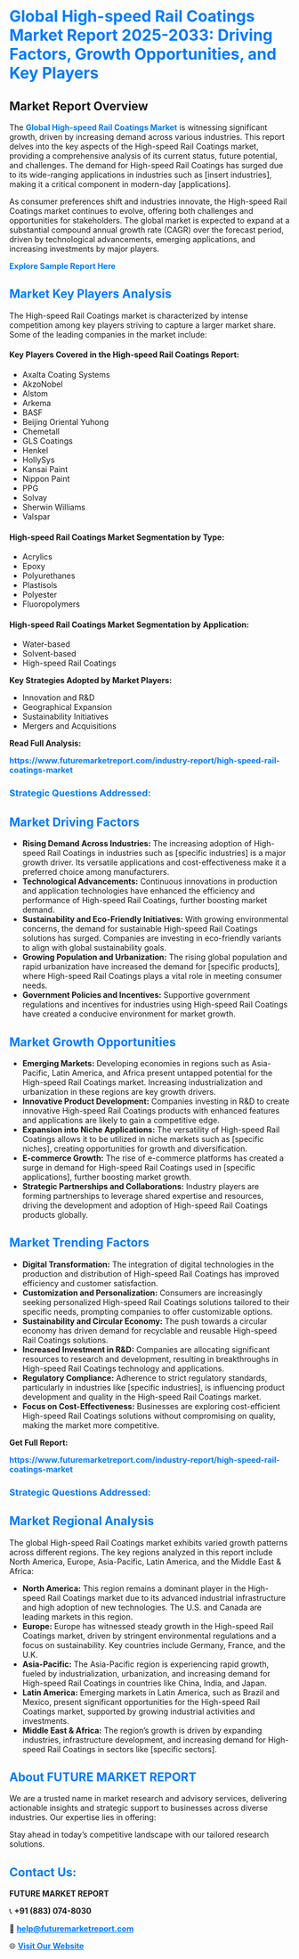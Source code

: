 <h1 style="color: #007BFF;">Global High-speed Rail Coatings Market Report 2025-2033: Driving Factors, Growth Opportunities, and Key Players</h1>

<section id="overview">
<h2>Market Report Overview</h2>
<p>The <a href="https://www.futuremarketreport.com/industry-report/high-speed-rail-coatings-market" style="color: #007BFF; text-decoration: none;"><strong>Global High-speed Rail Coatings Market</strong></a> is witnessing significant growth, driven by increasing demand across various industries. This report delves into the key aspects of the High-speed Rail Coatings market, providing a comprehensive analysis of its current status, future potential, and challenges. The demand for High-speed Rail Coatings has surged due to its wide-ranging applications in industries such as [insert industries], making it a critical component in modern-day [applications].</p>
<p>As consumer preferences shift and industries innovate, the High-speed Rail Coatings market continues to evolve, offering both challenges and opportunities for stakeholders. The global market is expected to expand at a substantial compound annual growth rate (CAGR) over the forecast period, driven by technological advancements, emerging applications, and increasing investments by major players.</p>
</section>

<section id="overview">
<p><a href="https://www.futuremarketreport.com/request-sample/reportId=120079" style="color: #007BFF; text-decoration: none;"><strong>Explore Sample Report Here</strong></a></p>
</section>

<section id="key-players">
<h2 style="color: #007BFF;">Market Key Players Analysis</h2>
<p>The High-speed Rail Coatings market is characterized by intense competition among key players striving to capture a larger market share. Some of the leading companies in the market include:</p>
<h4>Key Players Covered in the High-speed Rail Coatings Report:</h4>
<ul><li>Axalta Coating Systems</li><li>AkzoNobel</li><li>Alstom</li><li>Arkema</li><li>BASF</li><li>Beijing Oriental Yuhong</li><li>Chemetall</li><li>GLS Coatings</li><li>Henkel</li><li>HollySys</li><li>Kansai Paint</li><li>Nippon Paint</li><li>PPG</li><li>Solvay</li><li>Sherwin Williams</li><li>Valspar</li></ul>
<h4>High-speed Rail Coatings Market Segmentation by Type:</h4>
<ul><li>Acrylics</li><li>Epoxy</li><li>Polyurethanes</li><li>Plastisols</li><li>Polyester</li><li>Fluoropolymers</li></ul>

<h4>High-speed Rail Coatings Market Segmentation by Application:</h4>
<ul><li>Water-based</li><li>Solvent-based</li><li>High-speed Rail Coatings</li></ul>
<p><strong>Key Strategies Adopted by Market Players:</strong></p>
<ul>
<li>Innovation and R&D</li>
<li>Geographical Expansion</li>
<li>Sustainability Initiatives</li>
<li>Mergers and Acquisitions</li>
</ul>
</section>

<section>
<p><strong>Read Full Analysis: </strong></p><a href="https://www.futuremarketreport.com/industry-report/high-speed-rail-coatings-market" style="color: #007BFF; text-decoration: none;"><strong>https://www.futuremarketreport.com/industry-report/high-speed-rail-coatings-market</strong></a>
<h3 style="color: #007BFF;">Strategic Questions Addressed:</h3>
</section>

<section id="driving-factors">
<h2 style="color: #007BFF;">Market Driving Factors</h2>
<ul>
<li><strong>Rising Demand Across Industries:</strong> The increasing adoption of High-speed Rail Coatings in industries such as [specific industries] is a major growth driver. Its versatile applications and cost-effectiveness make it a preferred choice among manufacturers.</li>
<li><strong>Technological Advancements:</strong> Continuous innovations in production and application technologies have enhanced the efficiency and performance of High-speed Rail Coatings, further boosting market demand.</li>
<li><strong>Sustainability and Eco-Friendly Initiatives:</strong> With growing environmental concerns, the demand for sustainable High-speed Rail Coatings solutions has surged. Companies are investing in eco-friendly variants to align with global sustainability goals.</li>
<li><strong>Growing Population and Urbanization:</strong> The rising global population and rapid urbanization have increased the demand for [specific products], where High-speed Rail Coatings plays a vital role in meeting consumer needs.</li>
<li><strong>Government Policies and Incentives:</strong> Supportive government regulations and incentives for industries using High-speed Rail Coatings have created a conducive environment for market growth.</li>
</ul>
</section>

<section id="growth-opportunities">
<h2 style="color: #007BFF;">Market Growth Opportunities</h2>
<ul>
<li><strong>Emerging Markets:</strong> Developing economies in regions such as Asia-Pacific, Latin America, and Africa present untapped potential for the High-speed Rail Coatings market. Increasing industrialization and urbanization in these regions are key growth drivers.</li>
<li><strong>Innovative Product Development:</strong> Companies investing in R&D to create innovative High-speed Rail Coatings products with enhanced features and applications are likely to gain a competitive edge.</li>
<li><strong>Expansion into Niche Applications:</strong> The versatility of High-speed Rail Coatings allows it to be utilized in niche markets such as [specific niches], creating opportunities for growth and diversification.</li>
<li><strong>E-commerce Growth:</strong> The rise of e-commerce platforms has created a surge in demand for High-speed Rail Coatings used in [specific applications], further boosting market growth.</li>
<li><strong>Strategic Partnerships and Collaborations:</strong> Industry players are forming partnerships to leverage shared expertise and resources, driving the development and adoption of High-speed Rail Coatings products globally.</li>
</ul>
</section>

<section id="trending-factors">
<h2 style="color: #007BFF;">Market Trending Factors</h2>
<ul>
<li><strong>Digital Transformation:</strong> The integration of digital technologies in the production and distribution of High-speed Rail Coatings has improved efficiency and customer satisfaction.</li>
<li><strong>Customization and Personalization:</strong> Consumers are increasingly seeking personalized High-speed Rail Coatings solutions tailored to their specific needs, prompting companies to offer customizable options.</li>
<li><strong>Sustainability and Circular Economy:</strong> The push towards a circular economy has driven demand for recyclable and reusable High-speed Rail Coatings solutions.</li>
<li><strong>Increased Investment in R&D:</strong> Companies are allocating significant resources to research and development, resulting in breakthroughs in High-speed Rail Coatings technology and applications.</li>
<li><strong>Regulatory Compliance:</strong> Adherence to strict regulatory standards, particularly in industries like [specific industries], is influencing product development and quality in the High-speed Rail Coatings market.</li>
<li><strong>Focus on Cost-Effectiveness:</strong> Businesses are exploring cost-efficient High-speed Rail Coatings solutions without compromising on quality, making the market more competitive.</li>
</ul>
</section>

<section>
<p><strong>Get Full Report: </strong></p><a href="https://www.futuremarketreport.com/industry-report/high-speed-rail-coatings-market" style="color: #007BFF; text-decoration: none;"><strong>https://www.futuremarketreport.com/industry-report/high-speed-rail-coatings-market</strong></a>
<h3 style="color: #007BFF;">Strategic Questions Addressed:</h3>
</section>


<section id="regional-analysis">
<h2 style="color: #007BFF;">Market Regional Analysis</h2>
<p>The global High-speed Rail Coatings market exhibits varied growth patterns across different regions. The key regions analyzed in this report include North America, Europe, Asia-Pacific, Latin America, and the Middle East & Africa:</p>
<ul>
<li><strong>North America:</strong> This region remains a dominant player in the High-speed Rail Coatings market due to its advanced industrial infrastructure and high adoption of new technologies. The U.S. and Canada are leading markets in this region.</li>
<li><strong>Europe:</strong> Europe has witnessed steady growth in the High-speed Rail Coatings market, driven by stringent environmental regulations and a focus on sustainability. Key countries include Germany, France, and the U.K.</li>
<li><strong>Asia-Pacific:</strong> The Asia-Pacific region is experiencing rapid growth, fueled by industrialization, urbanization, and increasing demand for High-speed Rail Coatings in countries like China, India, and Japan.</li>
<li><strong>Latin America:</strong> Emerging markets in Latin America, such as Brazil and Mexico, present significant opportunities for the High-speed Rail Coatings market, supported by growing industrial activities and investments.</li>
<li><strong>Middle East & Africa:</strong> The region’s growth is driven by expanding industries, infrastructure development, and increasing demand for High-speed Rail Coatings in sectors like [specific sectors].</li>
</ul>
</section>

<footer>
<h2 style="color: #007BFF;">About FUTURE MARKET REPORT</h2>
<p>We are a trusted name in market research and advisory services, delivering actionable insights and strategic support to businesses across diverse industries. Our expertise lies in offering:</p>

<p>Stay ahead in today’s competitive landscape with our tailored research solutions.</p>

<h2 style="color: #007BFF;">Contact Us:</h2>
<p><strong>FUTURE MARKET REPORT</strong></p>
<p>📞 <strong>+91 (883) 074-8030</strong></p>
<p>📧 <strong><a href="mailto:help@futuremarketreport.com" style="color: #007BFF;">help@futuremarketreport.com</a></strong></p>
<p>🌐 <strong><a href="https://www.futuremarketreport.com/" style="color: #007BFF;">Visit Our Website</a></strong></p>
</footer>